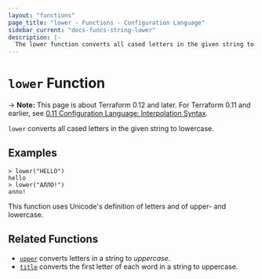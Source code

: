 ```yaml
---
layout: "functions"
page_title: "lower - Functions - Configuration Language"
sidebar_current: "docs-funcs-string-lower"
description: |-
  The lower function converts all cased letters in the given string to lowercase.
---
```


# `lower` Function

-> **Note:** This page is about Terraform 0.12 and later. For Terraform 0.11 and
earlier, see
[0.11 Configuration Language: Interpolation Syntax](../../configuration-0-11/interpolation.html).

`lower` converts all cased letters in the given string to lowercase.

## Examples

```
> lower("HELLO")
hello
> lower("АЛЛО!")
алло!
```

This function uses Unicode's definition of letters and of upper- and lowercase.

## Related Functions

* [`upper`](./upper.html) converts letters in a string to _uppercase_.
* [`title`](./title.html) converts the first letter of each word in a string to uppercase.

